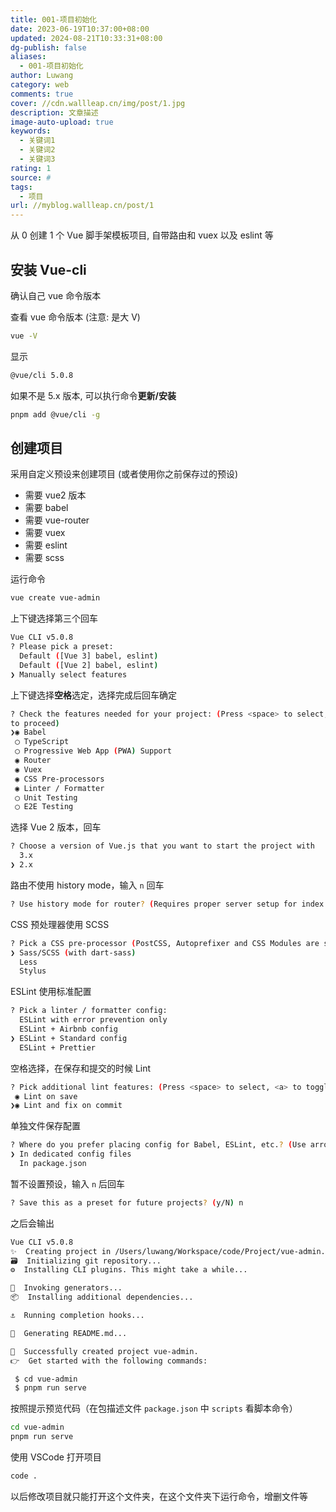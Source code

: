 ```yaml
---
title: 001-项目初始化
date: 2023-06-19T10:37:00+08:00
updated: 2024-08-21T10:33:31+08:00
dg-publish: false
aliases:
  - 001-项目初始化
author: Luwang
category: web
comments: true
cover: //cdn.wallleap.cn/img/post/1.jpg
description: 文章描述
image-auto-upload: true
keywords:
  - 关键词1
  - 关键词2
  - 关键词3
rating: 1
source: #
tags:
  - 项目
url: //myblog.wallleap.cn/post/1
---
```


从 0 创建 1 个 Vue 脚手架模板项目, 自带路由和 vuex 以及 eslint 等

## 安装 Vue-cli

确认自己 vue 命令版本

查看 vue 命令版本 (注意: 是大 V)

```sh
vue -V
```

显示

```sh
@vue/cli 5.0.8
```

如果不是 5.x 版本, 可以执行命令**更新/安装**

```sh
pnpm add @vue/cli -g
```

## 创建项目

采用自定义预设来创建项目 (或者使用你之前保存过的预设)

- 需要 vue2 版本
- 需要 babel
- 需要 vue-router
- 需要 vuex
- 需要 eslint
- 需要 scss

运行命令

```sh
vue create vue-admin
```

上下键选择第三个回车

```sh
Vue CLI v5.0.8
? Please pick a preset:
  Default ([Vue 3] babel, eslint)
  Default ([Vue 2] babel, eslint)
❯ Manually select features
```

上下键选择**空格**选定，选择完成后回车确定

```sh
? Check the features needed for your project: (Press <space> to select, <a> to toggle all, <i> to invert selection, and <enter>
to proceed)
❯◉ Babel
 ◯ TypeScript
 ◯ Progressive Web App (PWA) Support
 ◉ Router
 ◉ Vuex
 ◉ CSS Pre-processors
 ◉ Linter / Formatter
 ◯ Unit Testing
 ◯ E2E Testing
```

选择 Vue 2 版本，回车

```sh
? Choose a version of Vue.js that you want to start the project with
  3.x
❯ 2.x
```

路由不使用 history mode，输入 `n` 回车

```sh
? Use history mode for router? (Requires proper server setup for index fallback in production) (Y/n) n
```

CSS 预处理器使用 SCSS

```sh
? Pick a CSS pre-processor (PostCSS, Autoprefixer and CSS Modules are supported by default):
❯ Sass/SCSS (with dart-sass)
  Less
  Stylus
```

ESLint 使用标准配置

```sh
? Pick a linter / formatter config:
  ESLint with error prevention only
  ESLint + Airbnb config
❯ ESLint + Standard config
  ESLint + Prettier
```

空格选择，在保存和提交的时候 Lint

```sh
? Pick additional lint features: (Press <space> to select, <a> to toggle all, <i> to invert selection, and <enter> to proceed)
 ◉ Lint on save
❯◉ Lint and fix on commit
```

单独文件保存配置

```sh
? Where do you prefer placing config for Babel, ESLint, etc.? (Use arrow keys)
❯ In dedicated config files
  In package.json
```

暂不设置预设，输入 `n` 后回车

```sh
? Save this as a preset for future projects? (y/N) n
```

之后会输出

```sh
Vue CLI v5.0.8
✨  Creating project in /Users/luwang/Workspace/code/Project/vue-admin.
🗃  Initializing git repository...
⚙️  Installing CLI plugins. This might take a while...

🚀  Invoking generators...
📦  Installing additional dependencies...

⚓  Running completion hooks...

📄  Generating README.md...

🎉  Successfully created project vue-admin.
👉  Get started with the following commands:

 $ cd vue-admin
 $ pnpm run serve
```

按照提示预览代码（在包描述文件 `package.json` 中 `scripts` 看脚本命令）

```sh
cd vue-admin
pnpm run serve
```

使用 VSCode 打开项目

```sh
code .
```

以后修改项目就只能打开这个文件夹，在这个文件夹下运行命令，增删文件等
